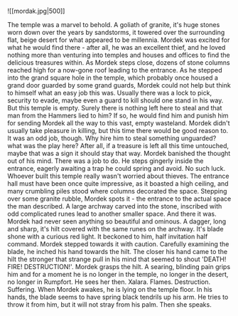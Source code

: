 ![[mordak.jpg|500]]

The temple was a marvel to behold.
A goliath of granite, it's huge stones worn down over the years by sandstorms, it towered over the surrounding flat, beige desert for what appeared to be millennia.
Mordek was excited for what he would find there - after all, he was an excellent thief, and he loved nothing more than venturing into temples and houses and offices to find the delicious treasures within.
As Mordek steps close, dozens of stone columns reached high for a now-gone roof leading to the entrance.
As he stepped into the grand square hole in the temple, which probably once housed a grand door guarded by some grand guards, Mordek could not help but think to himself what an easy job this was.
Usually there was a lock to pick, security to evade, maybe even a guard to kill should one stand in his way.
But this temple is empty. 
Surely there is nothing left here to steal and that man from the Hammers lied to him? 
If so, he would find him and punish him for sending Mordek all the way to this vast, empty wasteland.
Mordek didn't usually take pleasure in killing, but this time there would be good reason to.
It was an odd job, though. Why hire him to steal something unguarded? what was the play here?
After all, if a treasure is left all this time untouched, maybe that was a sign it should stay that way.
Mordek banished the thought out of his mind. 
There was a job to do.
He steps gingerly inside the entrance, eagerly awaiting a trap he could spring and avoid. 
No such luck.
Whoever built this temple really wasn't worried about thieves.
The entrance hall must have been once quite impressive, as it boasted a high ceiling, and many crumbling piles stood where columns decorated the space. 
Stepping over some granite rubble, Mordek spots it - the entrance to the actual space the man described. 
A large archway carved into the stone, inscribed with odd complicated runes lead to another smaller space.
And there it was.
Mordek had never seen anything so beautiful and ominous.
A dagger, long and sharp, it's hilt covered with the same runes on the archway.
It's blade shone with a curious red light. 
It beckoned to him, half invitation half command.
Mordek stepped towards it with caution.
Carefully examining the blade, he inched his hand towards the hilt.
The closer his hand came to the hilt the stronger that strange pull in his mind that seemed to shout 'DEATH! FIRE! DESTRUCTION!'.
Mordek grasps the hilt.
A searing, blinding pain grips him and for a moment he is no longer in the temple, no longer in the desert, no longer in Rumpfort.
He sees her then. Xalara. Flames. Destruction. Suffering.
When Mordek awakes, he is lying on the temple floor. 
In his hands, the blade seems to have spring black tendrils up his arm.
He tries to throw it from him, but it will not stray from his palm.
Then she speaks.
